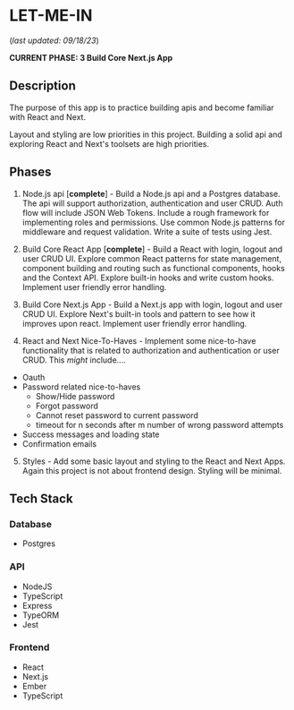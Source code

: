 # LET-ME-IN

(_last updated: 09/18/23_)

**CURRENT PHASE: 3 Build Core Next.js App**

## Description

The purpose of this app is to practice building apis and become familiar with React and Next.

Layout and styling are low priorities in this project. Building a solid api and exploring React and Next's toolsets are high priorities.

## Phases

1. Node.js api [**complete**] - Build a Node.js api and a Postgres database. The api will support authorization, authentication and user CRUD. Auth flow will include JSON Web Tokens. Include a rough framework for implementing roles and permissions. Use common Node.js patterns for middleware and request validation. Write a suite of tests using Jest.

2. Build Core React App [**complete**] - Build a React with login, logout and user CRUD UI. Explore common React patterns for state management, component building and routing such as functional components, hooks and the Context API. Explore built-in hooks and write custom hooks. Implement user friendly error handling.

3. Build Core Next.js App - Build a Next.js app with login, logout and user CRUD UI. Explore Next's built-in tools and pattern to see how it improves upon react. Implement user friendly error handling.

4. React and Next Nice-To-Haves - Implement some nice-to-have functionality that is related to authorization and authentication or user CRUD. This _might_ include....

- Oauth
- Password related nice-to-haves
  - Show/Hide password
  - Forgot password
  - Cannot reset password to current password
  - timeout for n seconds after m number of wrong password attempts
- Success messages and loading state
- Confirmation emails

5. Styles - Add some basic layout and styling to the React and Next Apps. Again this project is not about frontend design. Styling will be minimal.

## Tech Stack

### Database

- Postgres

### API

- NodeJS
- TypeScript
- Express
- TypeORM
- Jest

### Frontend

- React
- Next.js
- Ember
- TypeScript
